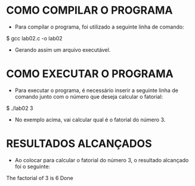 # COMO COMPILAR O PROGRAMA

- Para compilar o programa, foi utilizado a seguinte linha de comando:

$ gcc lab02.c -o lab02

- Gerando assim um arquivo executável.

# COMO EXECUTAR O PROGRAMA

- Para executar o programa, é necessário inserir a seguinte linha de comando junto com o número que deseja calcular o fatorial:

$ ./lab02 3

- No exemplo acima, vai calcular qual é o fatorial do número 3.

# RESULTADOS ALCANÇADOS

- Ao colocar para calcular o fatorial do número 3, o resultado alcançado foi o seguinte:

The factorial of 3 is 6
Done





